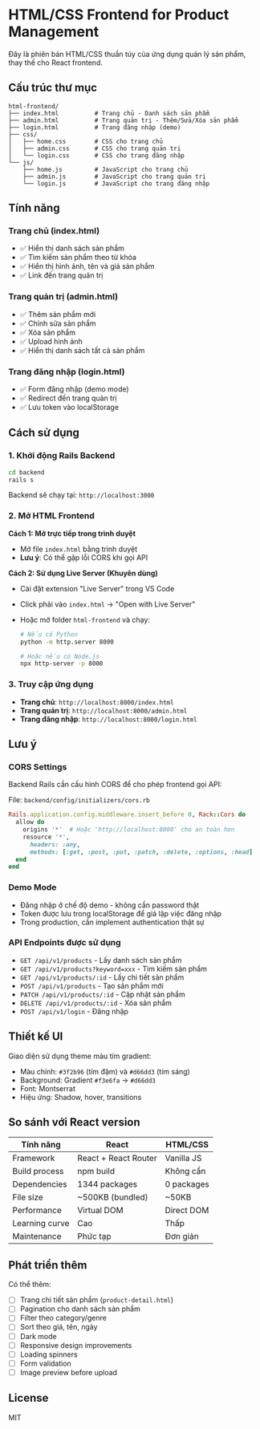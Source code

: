 # HTML/CSS Frontend for Product Management

Đây là phiên bản HTML/CSS thuần túy của ứng dụng quản lý sản phẩm, thay thế cho React frontend.

## Cấu trúc thư mục

```
html-frontend/
├── index.html          # Trang chủ - Danh sách sản phẩm
├── admin.html          # Trang quản trị - Thêm/Sửa/Xóa sản phẩm
├── login.html          # Trang đăng nhập (demo)
├── css/
│   ├── home.css        # CSS cho trang chủ
│   ├── admin.css       # CSS cho trang quản trị
│   └── login.css       # CSS cho trang đăng nhập
└── js/
    ├── home.js         # JavaScript cho trang chủ
    ├── admin.js        # JavaScript cho trang quản trị
    └── login.js        # JavaScript cho trang đăng nhập
```

## Tính năng

### Trang chủ (index.html)

- ✅ Hiển thị danh sách sản phẩm
- ✅ Tìm kiếm sản phẩm theo từ khóa
- ✅ Hiển thị hình ảnh, tên và giá sản phẩm
- ✅ Link đến trang quản trị

### Trang quản trị (admin.html)

- ✅ Thêm sản phẩm mới
- ✅ Chỉnh sửa sản phẩm
- ✅ Xóa sản phẩm
- ✅ Upload hình ảnh
- ✅ Hiển thị danh sách tất cả sản phẩm

### Trang đăng nhập (login.html)

- ✅ Form đăng nhập (demo mode)
- ✅ Redirect đến trang quản trị
- ✅ Lưu token vào localStorage

## Cách sử dụng

### 1. Khởi động Rails Backend

```bash
cd backend
rails s
```

Backend sẽ chạy tại: `http://localhost:3000`

### 2. Mở HTML Frontend

**Cách 1: Mở trực tiếp trong trình duyệt**

- Mở file `index.html` bằng trình duyệt
- **Lưu ý**: Có thể gặp lỗi CORS khi gọi API

**Cách 2: Sử dụng Live Server (Khuyên dùng)**

- Cài đặt extension "Live Server" trong VS Code
- Click phải vào `index.html` → "Open with Live Server"
- Hoặc mở folder `html-frontend` và chạy:

  ```bash
  # Nếu có Python
  python -m http.server 8000

  # Hoặc nếu có Node.js
  npx http-server -p 8000
  ```

### 3. Truy cập ứng dụng

- **Trang chủ**: `http://localhost:8000/index.html`
- **Trang quản trị**: `http://localhost:8000/admin.html`
- **Trang đăng nhập**: `http://localhost:8000/login.html`

## Lưu ý

### CORS Settings

Backend Rails cần cấu hình CORS để cho phép frontend gọi API:

File: `backend/config/initializers/cors.rb`

```ruby
Rails.application.config.middleware.insert_before 0, Rack::Cors do
  allow do
    origins '*'  # Hoặc 'http://localhost:8000' cho an toàn hơn
    resource '*',
      headers: :any,
      methods: [:get, :post, :put, :patch, :delete, :options, :head]
  end
end
```

### Demo Mode

- Đăng nhập ở chế độ demo - không cần password thật
- Token được lưu trong localStorage để giả lập việc đăng nhập
- Trong production, cần implement authentication thật sự

### API Endpoints được sử dụng

- `GET /api/v1/products` - Lấy danh sách sản phẩm
- `GET /api/v1/products?keyword=xxx` - Tìm kiếm sản phẩm
- `GET /api/v1/products/:id` - Lấy chi tiết sản phẩm
- `POST /api/v1/products` - Tạo sản phẩm mới
- `PATCH /api/v1/products/:id` - Cập nhật sản phẩm
- `DELETE /api/v1/products/:id` - Xóa sản phẩm
- `POST /api/v1/login` - Đăng nhập

## Thiết kế UI

Giao diện sử dụng theme màu tím gradient:

- Màu chính: `#3f2b96` (tím đậm) và `#d66dd3` (tím sáng)
- Background: Gradient `#f3e6fa` → `#d66dd3`
- Font: Montserrat
- Hiệu ứng: Shadow, hover, transitions

## So sánh với React version

| Tính năng      | React                | HTML/CSS   |
| -------------- | -------------------- | ---------- |
| Framework      | React + React Router | Vanilla JS |
| Build process  | npm build            | Không cần  |
| Dependencies   | 1344 packages        | 0 packages |
| File size      | ~500KB (bundled)     | ~50KB      |
| Performance    | Virtual DOM          | Direct DOM |
| Learning curve | Cao                  | Thấp       |
| Maintenance    | Phức tạp             | Đơn giản   |

## Phát triển thêm

Có thể thêm:

- [ ] Trang chi tiết sản phẩm (`product-detail.html`)
- [ ] Pagination cho danh sách sản phẩm
- [ ] Filter theo category/genre
- [ ] Sort theo giá, tên, ngày
- [ ] Dark mode
- [ ] Responsive design improvements
- [ ] Loading spinners
- [ ] Form validation
- [ ] Image preview before upload

## License

MIT

